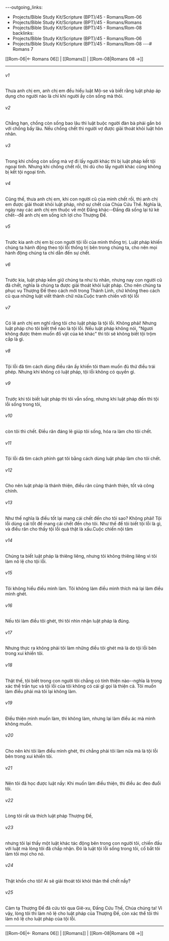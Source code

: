 ---outgoing_links:
  - Projects/Bible Study Kit/Scripture (BPT)/45 - Romans/Rom-06
  - Projects/Bible Study Kit/Scripture (BPT)/45 - Romans/Romans
  - Projects/Bible Study Kit/Scripture (BPT)/45 - Romans/Rom-08
backlinks:
  - Projects/Bible Study Kit/Scripture (BPT)/45 - Romans/Rom-06
  - Projects/Bible Study Kit/Scripture (BPT)/45 - Romans/Rom-08
---# Romans 7

[[Rom-06|← Romans 06]] | [[Romans]] | [[Rom-08|Romans 08 →]]
***



###### v1 
Thưa anh chị em, anh chị em đều hiểu luật Mô-se và biết rằng luật pháp áp dụng cho người nào là chỉ khi người ấy còn sống mà thôi. 

###### v2 
Chẳng hạn, chồng còn sống bao lâu thì luật buộc người đàn bà phải gắn bó với chồng bấy lâu. Nếu chồng chết thì người vợ được giải thoát khỏi luật hôn nhân. 

###### v3 
Trong khi chồng còn sống mà vợ đi lấy người khác thì bị luật pháp kết tội ngoại tình. Nhưng khi chồng chết rồi, thì dù cho lấy người khác cũng không bị kết tội ngoại tình. 

###### v4 
Cũng thế, thưa anh chị em, khi con người cũ của mình chết rồi, thì anh chị em được giải thoát khỏi luật pháp, nhờ sự chết của Chúa Cứu Thế. Nghĩa là, ngày nay các anh chị em thuộc về một Đấng khác--Đấng đã sống lại từ kẻ chết--để anh chị em sống ích lợi cho Thượng Đế. 

###### v5 
Trước kia anh chị em bị con người tội lỗi của mình thống trị. Luật pháp khiến chúng ta hành động theo tội lỗi thống trị bên trong chúng ta, cho nên mọi hành động chúng ta chỉ dẫn đến sự chết. 

###### v6 
Trước kia, luật pháp kềm giữ chúng ta như tù nhân, nhưng nay con người cũ đã chết, nghĩa là chúng ta được giải thoát khỏi luật pháp. Cho nên chúng ta phục vụ Thượng Đế theo cách mới trong Thánh Linh, chứ không theo cách cũ qua những luật viết thành chữ nữa.Cuộc tranh chiến với tội lỗi 

###### v7 
Có lẽ anh chị em nghĩ rằng tôi cho luật pháp là tội lỗi. Không phải! Nhưng luật pháp cho tôi biết thế nào là tội lỗi. Nếu luật pháp không nói, "Ngươi không được thèm muốn đồ vật của kẻ khác" thì tôi sẽ không biết tội trộm cắp là gì. 

###### v8 
Tội lỗi đã tìm cách dùng điều răn ấy khiến tôi tham muốn đủ thứ điều trái phép. Nhưng khi không có luật pháp, tội lỗi không có quyền gì. 

###### v9 
Trước khi tôi biết luật pháp thì tôi vẫn sống, nhưng khi luật pháp đến thì tội lỗi sống trong tôi, 

###### v10 
còn tôi thì chết. Điều răn đáng lẽ giúp tôi sống, hóa ra làm cho tôi chết. 

###### v11 
Tội lỗi đã tìm cách phỉnh gạt tôi bằng cách dùng luật pháp làm cho tôi chết. 

###### v12 
Cho nên luật pháp là thánh thiện, điều răn cũng thánh thiện, tốt và công chính. 

###### v13 
Như thế nghĩa là điều tốt lại mang cái chết đến cho tôi sao? Không phải! Tội lỗi dùng cái tốt để mang cái chết đến cho tôi. Như thế để tôi biết tội lỗi là gì, và điều răn cho thấy tội lỗi quả thật là xấu.Cuộc chiến nội tâm 

###### v14 
Chúng ta biết luật pháp là thiêng liêng, nhưng tôi không thiêng liêng vì tôi làm nô lệ cho tội lỗi. 

###### v15 
Tôi không hiểu điều mình làm. Tôi không làm điều mình thích mà lại làm điều mình ghét. 

###### v16 
Nếu tôi làm điều tôi ghét, thì tôi nhìn nhận luật pháp là đúng. 

###### v17 
Nhưng thực ra không phải tôi làm những điều tôi ghét mà là do tội lỗi bên trong xui khiến tôi. 

###### v18 
Thật thế, tôi biết trong con người tôi chẳng có tính thiện nào--nghĩa là trong xác thể trần tục và tội lỗi của tôi không có cái gì gọi là thiện cả. Tôi muốn làm điều phải mà tôi lại không làm. 

###### v19 
Điều thiện mình muốn làm, thì không làm, nhưng lại làm điều ác mà mình không muốn. 

###### v20 
Cho nên khi tôi làm điều mình ghét, thì chẳng phải tôi làm nữa mà là tội lỗi bên trong xui khiến tôi. 

###### v21 
Nên tôi đã học được luật nầy: Khi muốn làm điều thiện, thì điều ác đeo đuổi tôi. 

###### v22 
Lòng tôi rất ưa thích luật pháp Thượng Đế, 

###### v23 
nhưng tôi lại thấy một luật khác tác động bên trong con người tôi, chiến đấu với luật mà lòng tôi đã chấp nhận. Đó là luật tội lỗi sống trong tôi, cố bắt tôi làm tôi mọi cho nó. 

###### v24 
Thật khốn cho tôi! Ai sẽ giải thoát tôi khỏi thân thể chết nầy? 

###### v25 
Cảm tạ Thượng Đế đã cứu tôi qua Giê-xu, Đấng Cứu Thế, Chúa chúng ta! Vì vậy, lòng tôi thì làm nô lệ cho luật pháp của Thượng Đế, còn xác thể tôi thì làm nô lệ cho luật pháp của tội lỗi.

***
[[Rom-06|← Romans 06]] | [[Romans]] | [[Rom-08|Romans 08 →]]
